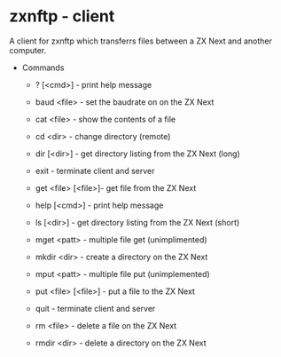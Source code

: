 # zxnftp - client

A client for zxnftp which transferrs files between a ZX Next and
another computer.

- Commands

    - ? [\<cmd>] - print help message

    - baud \<file> - set the baudrate on on the ZX Next
    
    - cat \<file> - show the contents of a file
    
    - cd \<dir> - change directory (remote)

    - dir [\<dir>] - get directory listing from the ZX Next (long)

    - exit - terminate client and server

    - get \<file> [\<file>]- get file from the ZX Next

    - help [\<cmd>] - print help message

    - ls [\<dir>] - get directory listing from the ZX Next (short)

    - mget \<patt> - multiple file get (unimplimented)

    - mkdir \<dir> - create a directory on the ZX Next

    - mput \<patt> - multiple file put (unimplemented)

    - put \<file> [\<file>] - put a file to the ZX Next

    - quit - terminate client and server

    - rm \<file> - delete a file on the ZX Next

    - rmdir \<dir> - delete a directory on the ZX Next
